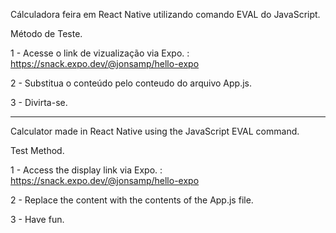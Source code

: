 Cálculadora feira em React Native utilizando comando EVAL do JavaScript.

Método de Teste.

1 - Acesse o link de vizualização via Expo. : https://snack.expo.dev/@jonsamp/hello-expo

2 - Substitua o conteúdo pelo conteudo do arquivo App.js.

3 - Divirta-se.

---------------------------------------------------

Calculator made in React Native using the JavaScript EVAL command.

Test Method.

1 - Access the display link via Expo. : https://snack.expo.dev/@jonsamp/hello-expo

2 - Replace the content with the contents of the App.js file.

3 - Have fun.




